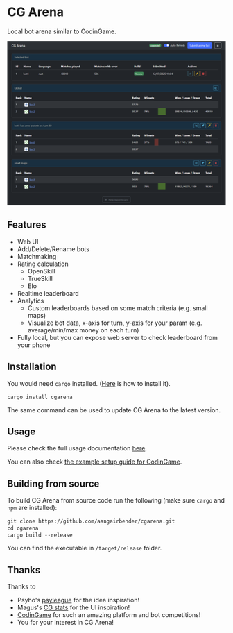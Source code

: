 # CG Arena

Local bot arena similar to CodinGame.

![screenshot](/docs/img/readme_screenshot.png)

## Features

- Web UI
- Add/Delete/Rename bots
- Matchmaking
- Rating calculation
    - OpenSkill
    - TrueSkill
    - Elo
- Realtime leaderboard
- Analytics
  - Custom leaderboards based on some match criteria (e.g. small maps)
  - Visualize bot data, x-axis for turn, y-axis for your param (e.g. average/min/max money on each turn)
- Fully local, but you can expose web server to check leaderboard from your phone

## Installation

You would need `cargo` installed. ([Here](https://doc.rust-lang.org/cargo/getting-started/installation.html) is how to
install it).

```shell
cargo install cgarena
```

The same command can be used to update CG Arena to the latest version.

## Usage

Please check the full usage documentation [here](docs/index.md).

You can also check [the example setup guide for CodinGame](docs/example_codingame_setup.md).

## Building from source

To build CG Arena from source code run the following (make sure `cargo` and `npm` are installed):

```shell
git clone https://github.com/aangairbender/cgarena.git
cd cgarena
cargo build --release
```

You can find the executable in `/target/release` folder.

## Thanks

Thanks to
- Psyho's [psyleague](https://github.com/FakePsyho/psyleague) for the idea inspiration!
- Magus's [CG stats](https://cgstats.magusgeek.com/) for the UI inspiration!
- [CodinGame](https://www.codingame.com/) for such an amazing platform and bot competitions!
- You for your interest in CG Arena!